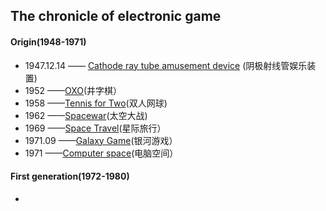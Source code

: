 ## The chronicle of electronic game 
#### Origin(1948-1971)
- 1947.12.14 —— [Cathode ray tube amusement device](http://www.pong-story.com/2455992.pdf) (阴极射线管娱乐装置)  
- 1952 ——[OXO](http://www.pong-story.com/1952.htm)(井字棋）
- 1958 ——[Tennis for Two](http://video.sina.com.cn/p/tech/it/v/2011-01-17/144561239431.html?sudaref=blog.csdn.net&display=0)(双人网球)
- 1962 ——[Spacewar](https://archive.org/details/pdp1_spacewar)(太空大战)
- 1969 ——[Space Travel](https://www.youqu.ovh/%E5%AD%A6%E4%B9%A0/zh/%E6%98%9F%E9%99%85%E6%97%85%E8%A1%8C_(1969%E5%B9%B4%E6%B8%B8%E6%88%8F))(星际旅行）
- 1971.09 ——[Galaxy Game](http://allincolorforaquarter.blogspot.com/2013/03/galaxy-game.html)(银河游戏）
- 1971 ——[Computer space](https://en.wikipedia.org/wiki/Computer_Space)(电脑空间）
#### First generation(1972-1980)
- 
